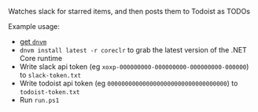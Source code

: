 Watches slack for starred items, and then posts them to Todoist as TODOs

Example usage:
- [get `dnvm`](https://get.asp.net/)
- `dnvm install latest -r coreclr` to grab the latest version of the .NET Core runtime
- Write slack api token (eg `xoxp-000000000-000000000-000000000-000000`) to `slack-token.txt`
- Write todoist api token (eg `0000000000000000000000000000000000`) to `todoist-token.txt`
- Run `run.ps1`
